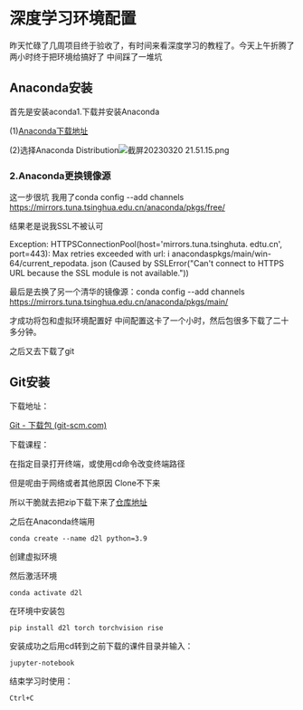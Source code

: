 # 深度学习环境配置

昨天忙碌了几周项目终于验收了，有时间来看深度学习的教程了。今天上午折腾了两小时终于把环境给搞好了 中间踩了一堆坑

## Anaconda安装

首先是安装aconda1.下载并安装Anaconda

(1)[Anaconda下载地址](https://www.anaconda.com/)

(2)选择Anaconda Distribution![截屏20230320 21.51.15.png](https://beyondclouds.oss-cn-beijing.aliyuncs.com/blog/images/c30daec9-f0f2-4f8a-9768-9f84e2a3260f.png)

### 2.Anaconda更换镜像源

这一步很坑 我用了conda config --add channels https://mirrors.tuna.tsinghua.edu.cn/anaconda/pkgs/free/  

结果老是说我SSL不被认可

Exception: HTTPSConnectionPool(host='mirrors.tuna.tsinghuta. edtu.cn', port=443): Max retries exceeded with url: i anacondaspkgs/main/win-64/current_repodata. json (Caused by SSLError("Can't connect to HTTPS URL because the SSL module is not available."))

最后是去换了另一个清华的镜像源：conda config --add channels https://mirrors.tuna.tsinghua.edu.cn/anaconda/pkgs/main/

才成功将包和虚拟环境配置好 中间配置这卡了一个小时，然后包很多下载了二十多分钟。

之后又去下载了git

## Git安装

下载地址：

[Git - 下载包 (git-scm.com)](https://git-scm.com/download/win)

下载课程：

在指定目录打开终端，或使用cd命令改变终端路径

但是呢由于网络或者其他原因 Clone不下来

所以干脆就去把zip下载下来了[仓库地址](https://github.com/d2l-ai/d2l-pytorch-slides)



之后在Anaconda终端用

```
conda create --name d2l python=3.9
```

创建虚拟环境

然后激活环境



```
conda activate d2l
```

在环境中安装包

```
pip install d2l torch torchvision rise
```

安装成功之后用cd转到之前下载的课件目录并输入：

```
jupyter-notebook
```

结束学习时使用：

```
Ctrl+C
```